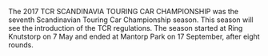 The 2017 TCR SCANDINAVIA TOURING CAR CHAMPIONSHIP was the seventh Scandinavian Touring Car Championship season. This season will see the introduction of the TCR regulations. The season started at Ring Knutstorp on 7 May and ended at Mantorp Park on 17 September, after eight rounds.
